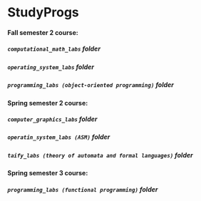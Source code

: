 # StudyProgs


#### Fall semester 2 course:
##### `computational_math_labs` folder
##### `operating_system_labs` folder
##### `programming_labs (object-oriented programming)` folder

#### Spring semester 2 course:
##### `computer_graphics_labs` folder
##### `operatin_system_labs (ASM)` folder
##### `taify_labs (theory of automata and formal languages)` folder

#### Spring semester 3 course:
##### `programming_labs (functional programming)` folder

